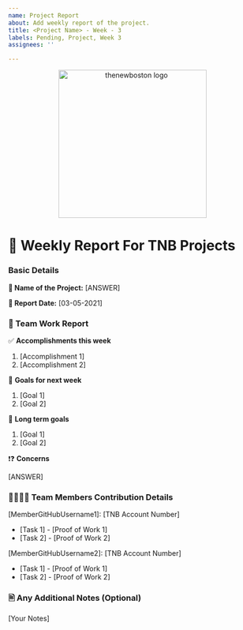 ```yaml
---
name: Project Report
about: Add weekly report of the project.
title: <Project Name> - Week - 3
labels: Pending, Project, Week 3
assignees: ''

---
```

<p align="center">
  <img alt="thenewboston logo" src="https://raw.githubusercontent.com/thenewboston-developers/Activity-Reports/master/images/thenewboston-primary.svg" width="300">
</p>

# 📝 Weekly Report For TNB Projects


### Basic Details

**🧪 Name of the Project:** [ANSWER]
 
**📅 Report Date:** [03-05-2021]

 
### 📜 Team Work Report
✅ **Accomplishments this week** 
 
 1. [Accomplishment 1]
 2. [Accomplishment 2]
 <!-- Add Extra Information if Required -->
 
🚩 **Goals for next week**
 
 1. [Goal 1]
 2. [Goal 2]
 
🔭 **Long term goals** 
  
 1. [Goal 1]
 2. [Goal 2]
 
❗❓ **Concerns** 
  
[ANSWER]

### 👨‍💻👩‍💻 Team Members Contribution Details 
[MemberGitHubUsername1]: [TNB Account Number]
* [Task 1] - [Proof of Work 1]
* [Task 2] - [Proof of Work 2]

[MemberGitHubUsername2]: [TNB Account Number]
* [Task 1] - [Proof of Work 1]
* [Task 2] - [Proof of Work 2]

### 🖹 Any Additional Notes (Optional)

[Your Notes]
